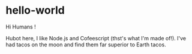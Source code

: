 # hello-world

Hi Humans !

Hubot here, I like Node.js and Cofeescript (thst's what I'm made of!).
I've had tacos on the moon and find them far superior to Earth tacos.
